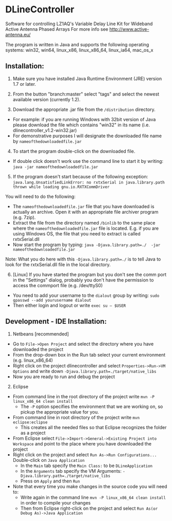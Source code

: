 DLineController
===============

Software for controlling LZ1AQ's Variable Delay Line Kit for Wideband Active Antenna Phased Arrays
For more info see http://www.active-antenna.eu/

The program is written in Java and supports the following operating systems:
win32, win64, linux_x86, linux_x86_64, linux_ia64, mac_os_x


Installation:
--------------

1) Make sure you have installed Java Runtime Environment (JRE) version 1.7 or later.

2) From the button "branch:master" select "tags" and select the newest available version (currently 1.2). 

3) Download the appropriate .jar file from the `/distribution` directory.
* For example: if you are running Windows with 32bit version of Java please download the file which contains "win32" in its name (i.e. dlinecontroller_v1.2-win32.jar)
* For demonstrative purposes I will designate the downloaded file name by `nameofthedownloadedfile.jar`

4) To start the program double-click on the downloaded file.
  * If double click doesn't work use the command line to start it by writing: `java -jar nameofthedownloadedfile.jar`

5) If the program doesn't start because of the following exception:
   `java.lang.UnsatisfiedLinkError: no rxtxSerial in java.library.path thrown while loading gnu.io.RXTXCommDriver`

You will need to do the following:
  * The `nameofthedownloadedfile.jar` file that you have downloaded is actually an archive. 
 Open it with an appropriate file archiver program (e.g. 7zip).
  * Extract the file from the directory named `/binlib` to the same place where the `nameofthedownloadedfile.jar` file is located.
E.g. if you are using Windows OS, the file that you need to extract is called rxtxSerial.dll
  * Now start the program by typing: `java -Djava.library.path=./  -jar nameofthedownloadedfile.jar`

Note: What you do here with this `-Djava.library.path=./` is to tell Java to look for the rxtxSerial.dll file in the local directory.

6) [Linux] If you have started the program but you don't see the comm port in the "Settings" dialog, 
probably you don't have the permission to access the commport file (e.g. /dev/ttyS0)
* You need to add your username to the `dialout` group by writing: `sudo gpasswd --add yourusername dialout`
* Then either login and logout or write `exec su – $USER`


Development - IDE Installation:
-----------------

1) Netbeans [recommended]
* Go to `File->Open Project` and select the directory where you have downloaded the project
* From the drop-down box in the Run tab select your current environment (e.g. linux_x86_64)
* Right click on the project dlinecontroller and select `Properties->Run->VM Options` and write down `-Djava.library.path=./target/native_libs`
* Now you are ready to run and debug the project

2) Eclipse
* From command line in the root directory of the project write `mvn -P linux_x86_64 clean install` 
  * The `-P` option specifies the environment that we are working on, so pickup the appropriate value for you.
* From command line in root directory of the project write `mvn eclipse:eclipse`
  * This creates all the needed files so that Eclipse recognizes the folder as a project
* From Eclipse select `File->Import->General->Existing Project into Workspace` and point to the place where you have downloaded the project
* Right click on the project and select `Run As->Run Configurations...` Double-click on `Java Application`
  * In the `Main` tab specify the `Main Class:` to be  `DLineApplication` 
  * In the `Arguments` tab specify the VM Arguments: `-Djava.library.path=./target/native_libs`
  * Press on `Apply` and then `Run`
* Note that every time you make changes in the source code you will need to: 
  * Write again in the command line `mvn -P linux_x86_64 clean install` in order to compile your changes 
  * Then from Eclipse right-click on the project and select `Run As(or Debug As)->Java Application`
